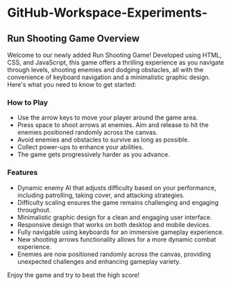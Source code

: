 # GitHub-Workspace-Experiments-

## Run Shooting Game Overview

Welcome to our newly added Run Shooting Game! Developed using HTML, CSS, and JavaScript, this game offers a thrilling experience as you navigate through levels, shooting enemies and dodging obstacles, all with the convenience of keyboard navigation and a minimalistic graphic design. Here's what you need to know to get started:

### How to Play

- Use the arrow keys to move your player around the game area.
- Press space to shoot arrows at enemies. Aim and release to hit the enemies positioned randomly across the canvas.
- Avoid enemies and obstacles to survive as long as possible.
- Collect power-ups to enhance your abilities.
- The game gets progressively harder as you advance.

### Features

- Dynamic enemy AI that adjusts difficulty based on your performance, including patrolling, taking cover, and attacking strategies.
- Difficulty scaling ensures the game remains challenging and engaging throughout.
- Minimalistic graphic design for a clean and engaging user interface.
- Responsive design that works on both desktop and mobile devices.
- Fully navigable using keyboards for an immersive gameplay experience.
- New shooting arrows functionality allows for a more dynamic combat experience.
- Enemies are now positioned randomly across the canvas, providing unexpected challenges and enhancing gameplay variety.

Enjoy the game and try to beat the high score!
